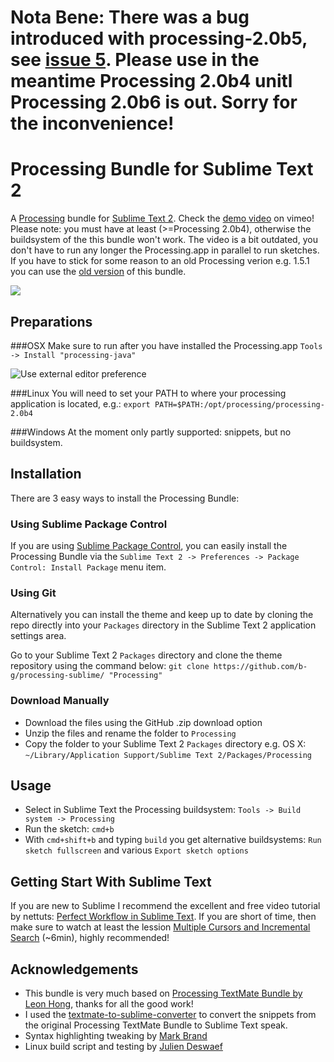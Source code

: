 # Nota Bene: There was a bug introduced with processing-2.0b5, see [issue 5](https://github.com/b-g/processing-sublime/issues/5). Please use in the meantime Processing 2.0b4 unitl Processing 2.0b6 is out. Sorry for the inconvenience!

# Processing Bundle for Sublime Text 2

A [Processing](http://processing.org/) bundle for [Sublime Text 2](http://www.sublimetext.com/2). Check the [demo video](https://vimeo.com/45573600) on vimeo!
Please note: you must have at least (>=Processing 2.0b4), otherwise the buildsystem of the this bundle won't work. The video is a bit outdated, you don't have to run any longer the Processing.app in parallel to run sketches. If you have to stick for some reason to an old Processing verion e.g. 1.5.1 you can use the [old version](https://github.com/b-g/processing-sublime/tags) of this bundle.

[<img src="https://github.com/b-g/processing-sublime/raw/master/_Mac/overview.png">](https://vimeo.com/45573600)

## Preparations
###OSX
Make sure to run after you have installed the Processing.app `Tools -> Install "processing-java"`

![Use external editor preference](https://github.com/b-g/processing-sublime/raw/master/_Mac/processing_preferences.gif "Use external editor preference")

###Linux
You will need to set your PATH to where your processing application is located, e.g.:
`export PATH=$PATH:/opt/processing/processing-2.0b4`

###Windows
At the moment only partly supported: snippets, but no buildsystem.


## Installation
There are 3 easy ways to install the Processing Bundle:

### Using Sublime Package Control
If you are using [Sublime Package Control](http://wbond.net/sublime_packages/package_control), you can easily install the Processing Bundle via the `Sublime Text 2 -> Preferences -> Package Control: Install Package` menu item.

### Using Git
Alternatively you can install the theme and keep up to date by cloning the repo directly into your `Packages` directory in the Sublime Text 2 application settings area.

Go to your Sublime Text 2 `Packages` directory and clone the theme repository using the command below:
`git clone https://github.com/b-g/processing-sublime/ "Processing"`

### Download Manually
- Download the files using the GitHub .zip download option
- Unzip the files and rename the folder to `Processing`
- Copy the folder to your Sublime Text 2 `Packages` directory e.g. OS X: `~/Library/Application Support/Sublime Text 2/Packages/Processing`

## Usage
- Select in Sublime Text the Processing buildsystem: `Tools -> Build system -> Processing`
- Run the sketch: `cmd+b`
- With `cmd+shift+b` and typing `build` you get alternative buildsystems: `Run sketch fullscreen` and various `Export sketch options`

## Getting Start With Sublime Text
If you are new to Sublime I recommend the excellent and free video tutorial by nettuts: [Perfect Workflow in Sublime Text](http://net.tutsplus.com/articles/news/perfect-workflow-in-sublime-text-free-course/). If you are short of time, then make sure to watch at least the lession [Multiple Cursors and Incremental Search]( https://tutsplus.com/lesson/multiple-cursors-and-incremental-search/) (~6min), highly recommended!

## Acknowledgements
- This bundle is very much based on [Processing TextMate Bundle by Leon Hong](http://www.onebitwonder.com/projects/processing/), thanks for all the good work!
- I used the [textmate-to-sublime-converter](https://github.com/srbs/textmate-to-sublime-converter) to convert the snippets from the original Processing TextMate Bundle to Sublime Text speak.
- Syntax highlighting tweaking by [Mark Brand](https://github.com/ignism)
- Linux build script and testing by [Julien Deswaef](http://xuv.be/)